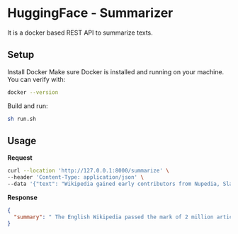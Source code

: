 # HuggingFace - Summarizer

It is a docker based REST API to summarize texts.

## Setup

Install Docker Make sure Docker is installed and running on your machine. You can verify with:

```sh
docker --version
```

Build and run:

```sh
sh run.sh
```

## Usage

**Request**

```sh
curl --location 'http://127.0.0.1:8000/summarize' \
--header 'Content-Type: application/json' \
--data '{"text": "Wikipedia gained early contributors from Nupedia, Slashdot postings, and web search engine indexing. Language editions were created beginning in March 2001, with a total of 161 in use by the end of 2004.[W 8][W 9] Nupedia and Wikipedia coexisted until the former'\''s servers were taken down permanently in 2003, and its text was incorporated into Wikipedia. The English Wikipedia passed the mark of 2 million articles on September 9, 2007, making it the largest encyclopedia ever assembled, surpassing the Yongle Encyclopedia made in China during the Ming dynasty in 1408, which had held the record for almost 600 years."}'
```

**Response**

```json
{
  "summary": " The English Wikipedia passed the mark of 2 million articles on September 9, 2007, making it the largest encyclopedia ever assembled . Nupedia and Wikipedia coexisted until the former's servers were taken down permanently in 2003, and its text"
}
```

